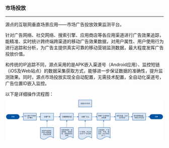 ### 市场投放

---

源点的互联网垂直场景应用——市场广告投放效果监测平台。

针对广告网络、社交网络、搜索引擎、应用商店等各应用渠道进行广告效果追踪，能精准、实时统计跨终端跨渠道的移动广告效果数据，对用户属性、用户使用行为进行追踪和分析，为广告主提供真实可靠的移动营销监测数据，最大程度发挥广告投放价值。

和传统的IP追踪不同，源点采用的是APK嵌入渠道号（Android应用）、监控短链（iOS及Web站点）的数据采集获取方式，能够进一步保证数据的准确性，提升监测效果。同时，源点市场投放实现全自动配置，无需技术配置，全自动化渠道号，广告位置ID嵌入监控。

以下是详细操作流程图：![](/assets/市场投放流程.png)

